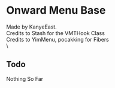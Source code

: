 # Onward Menu Base

Made by KanyeEast.\
Credits to Stash for the VMTHook Class\
Credits to YimMenu, pocakking for Fibers\
\
## Todo
Nothing So Far
